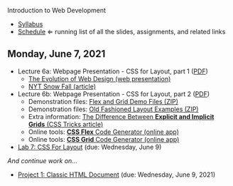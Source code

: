 Introduction to Web Development

- [Syllabus](syllabus.md)
- [Schedule](schedule.md)   &lArr; running list of all the slides, assignments, and related links

## Monday, June 7, 2021

- Lecture 6a: Webpage Presentation - CSS for Layout, part 1 ([PDF](06a-css-for-layout1/css-for-layout1.pdf))
  - [The Evolution of Web Design (web presentation)](https://fabianburghardt.de/webolution/) 
  - [NYT Snow Fall (article)](http://www.nytimes.com/projects/2012/snow-fall/index.html)
- Lecture 6b: Webpage Presentation - CSS for Layout, part 2 ([PDF](06b-css-for-layout2/css-for-layout2.pdf))
  - Demonstration files: [Flex and Grid Demo Files (ZIP)](10-web-presentation-css-for-layout2/flex-and-grid-demos.zip)
  - Demonstration files: [Old Fashioned Layout Examples (ZIP)](10-web-presentation-css-for-layout2/old-fashioned-layout-examples.zip)
  - Extra information: [The Difference Between **Explicit and Implicit Grids** (CSS Tricks article)](https://css-tricks.com/difference-explicit-implicit-grids/)
  - Online tools: [**CSS Flex** Code Generator (online app)](https://the-echoplex.net/flexyboxes/)
  - Online tools: [**CSS Grid** Code Generator (online app)](https://cssgr.id/)
- [Lab 7: CSS For Layout](lab07-css-for-layout/instructions.md) (due: Wednesday, June 9)

*And continue work on...*

- [Project 1: Classic HTML Document](project01-classic-html-document/instructions.md) (due: Wednesday, June 9, 2021)
